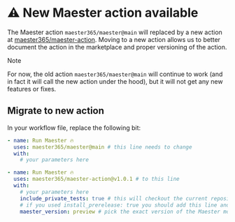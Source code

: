 # ⚠️ New Maester action available

The Maester action `maester365/maester@main` will replaced by a new action at [maester365/maester-action](https://github.com/maester365/maester-action).
Moving to a new action allows us to better document the action in the marketplace and proper versioning of the action.

> [!NOTE]
> For now, the old action `maester365/maester@main` will continue to work (and in fact it will call the new action under the hood), but it will not get any new features or fixes.

## Migrate to new action

In your workflow file, replace the following bit:

```yaml
- name: Run Maester 🔥
  uses: maester365/maester@main # this line needs to change
  with:
    # your parameters here

- name: Run Maester 🔥
  uses: maester365/maester-action@v1.0.1 # to this line
  with:
    # your parameters here
    include_private_tests: true # this will checkout the current repository and was the default behavior of the old action
    # if you used install_prerelease: true you should add this line and remove the old one
    maester_version: preview # pick the exact version of the Maester module you want to use or 'latest' or 'preview'
```
